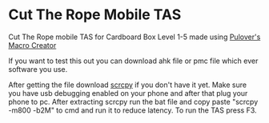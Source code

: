 # Cut The Rope Mobile TAS
Cut The Rope mobile TAS for Cardboard Box Level 1-5 made using [Pulover's Macro Creator](https://github.com/Pulover/PuloversMacroCreator)

If you want to test this out you can download ahk file or pmc file which ever software you use. 

After getting the file download [scrcpy](https://github.com/Genymobile/scrcpy) if you don't have it yet.
Make sure you have usb debugging enabled on your phone and after that plug your phone to pc.
 After extracting scrcpy run the bat file and copy paste "scrcpy -m800 -b2M" to cmd and run it to reduce latency.
 To run the TAS press F3.
